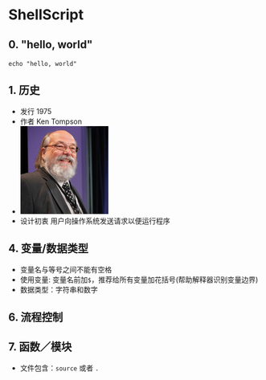 # ShellScript

## 0. "hello, world"
```
echo "hello, world"
```

## 1. 历史
* 发行 1975
* 作者 Ken Tompson
* ![](https://github.com/mingchaoyan/MyUsedLanguages/blob/master/ShellScript/Ken_Tompson.jpeg)
* 设计初衷 用户向操作系统发送请求以便运行程序

## 4. 变量/数据类型
* 变量名与等号之间不能有空格
* 使用变量: 变量名前加``$``，推荐给所有变量加花括号(帮助解释器识别变量边界)
* 数据类型：字符串和数字

## 6. 流程控制

## 7. 函数／模块
* 文件包含：``source`` 或者 ``.``
